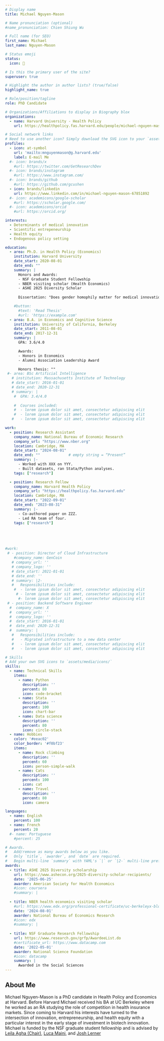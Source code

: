 ```yaml
---
# Display name
title: Michael Nguyen-Mason

# Name pronunciation (optional)
#name_pronunciation: Chien Shiung Wu

# Full name (for SEO)
first_name: Michael
last_name: Nguyen-Mason

# Status emoji
status:
  icon: 🌈

# Is this the primary user of the site?
superuser: true

# Highlight the author in author lists? (true/false)
highlight_name: true

# Role/position/tagline
role: PhD Candidate

# Organizations/Affiliations to display in Biography blox
organizations:
  - name: Harvard University - Health Policy 
    url: https://healthpolicy.fas.harvard.edu/people/michael-nguyen-mason

# Social network links
# Need to use another icon? Simply download the SVG icon to your `assets/media/icons/` folder.
profiles:
  - icon: at-symbol
    url: 'mailto:mnguyenmason@g.harvard.edu'
    label: E-mail Me
  #- icon: brands/x
    #url: https://twitter.com/GetResearchDev
  #- icon: brands/instagram
    #url: https://www.instagram.com/
  #- icon: brands/github
    #url: https://github.com/gcushen
  - icon: brands/linkedin
    url: https://www.linkedin.com/in/michael-nguyen-mason-67851892
  #- icon: academicons/google-scholar
    #url: https://scholar.google.com/
  #- icon: academicons/orcid
    #url: https://orcid.org/

interests:
  - Determinants of medical innovation
  - Scientific entrepeneurship
  - Health equity
  - Endogenous policy setting

education:
  - area: Ph.D. in Health Policy (Economics)
    institution: Harvard University
    date_start: 2020-08-01
    date_end: ""
    summary: |
      Honors and Awards:
      - NSF Graduate Student Fellowship 
      - NBER visiting scholar (Health Economics)
      - ASHE 2025 Diversity Scholar 
      
      Dissertation: "Does gender homophily matter for medical innovation? Evidence from VC investment in life sciences start-ups", advised by [Leila Agha](https://hcp.hms.harvard.edu/people/leila-agha), [Luca Maini](https://www.lucamaini.com/), and [Josh Lerner](https://www.hbs.edu/faculty/Pages/profile.aspx?facId=9961)

    #button:
      #text: 'Read Thesis'
      #url: 'https://example.com'
  - area: B.A. in Economics and Cognitive Science
    institution: University of California, Berkeley
    date_start: 2011-08-01
    date_end: 2017-12-31
    summary: |
      GPA: 3.6/4.0

      Awards:
      - Honors in Economics
      - Alumni Association Leadership Award

      Honors thesis: ""
 #- area: BSc Artificial Intelligence
   # institution: Massachusetts Institute of Technology
   # date_start: 2016-01-01
   # date_end: 2020-12-31
   # summary: |
    #  GPA: 3.4/4.0
      
    #  Courses included:
    #  - lorem ipsum dolor sit amet, consectetur adipiscing elit
    #  - lorem ipsum dolor sit amet, consectetur adipiscing elit
   #   - lorem ipsum dolor sit amet, consectetur adipiscing elit

work:
  - position: Research Assistant
    company_name: National Bureau of Economic Research
    company_url: "https://www.nber.org"
    location: Cambridge, MA
    date_start: "2024-08-01"
    date_end: ""             # empty string = “Present”
    summary: |-
      - Worked with XXX on YYY.
      - Built datasets, ran Stata/Python analyses.
    tags: ["research"]

  - position: Research Fellow
    company_name: Harvard Health Policy
    company_url: "https://healthpolicy.fas.harvard.edu"
    location: Cambridge, MA
    date_start: "2022-09-01"
    date_end: "2023-08-31"
    summary: |-
      - Co-authored paper on ZZZ.
      - Led RA team of four.
    tags: ["research"]





#work:
 # - position: Director of Cloud Infrastructure
    #company_name: GenCoin
   # company_url: ''
   # company_logo: ''
   # date_start: 2021-01-01
   # date_end: ''
   # summary: |2-
   #   Responsibilities include:
    #  - lorem ipsum dolor sit amet, consectetur adipiscing elit
     # - lorem ipsum dolor sit amet, consectetur adipiscing elit
      #- lorem ipsum dolor sit amet, consectetur adipiscing elit
 # - position: Backend Software Engineer
  #  company_name: X
  #  company_url: ''
  #  company_logo: ''
  #  date_start: 2016-01-01
  #  date_end: 2020-12-31
  #  summary: |
   #   Responsibilities include:
   #   - Migrated infrastructure to a new data center
   #   - lorem ipsum dolor sit amet, consectetur adipiscing elit
   #   - lorem ipsum dolor sit amet, consectetur adipiscing elit

# Skills
# Add your own SVG icons to `assets/media/icons/`
skills:
  - name: Technical Skills
    items:
      - name: Python
        description: ''
        percent: 80
        icon: code-bracket
      - name: Stata
        description: ''
        percent: 100
        icon: chart-bar
      - name: Data science
        description: ''
        percent: 80
        icon: circle-stack
  - name: Hobbies
    color: '#eeac02'
    color_border: '#f0bf23'
    items:
      - name: Rock climbing
        description: ''
        percent: 60
        icon: person-simple-walk
      - name: Cats
        description: ''
        percent: 100
        icon: cat
      - name: Travel
        description: ''
        percent: 80
        icon: camera

languages:
  - name: English
    percent: 100
  - name: French
    percent: 20
  #- name: Portuguese
    #percent: 25

# Awards.
#   Add/remove as many awards below as you like.
#   Only `title`, `awarder`, and `date` are required.
#   Begin multi-line `summary` with YAML's `|` or `|2-` multi-line prefix and indent 2 spaces below.
awards:
  - title: ASHE 2025 Diversity scholarship
    url: https://www.ashecon.org/2025-diversity-scholar-recipients/
    date: '2025-06-25'
    awarder: American Society for Health Economics
    #icon: coursera
    #summary: |
      
  - title: NBER health economics visiting scholar
    #url: https://www.edx.org/professional-certificate/uc-berkeleyx-blockchain-fundamentals
    date: '2024-08-01'
    awarder: National Bureau of Economics Research
    #icon: edx
    #summary: |
      
  - title: NSF Graduate Research Fellowship
    url: https://www.research.gov/grfp/AwardeeList.do
    #certificate_url: https://www.datacamp.com
    date: '2022-05-01'
    awarder: National Science Foundation
    #icon: datacamp
    summary: |
      Awarded in the Social Sciences
---
```


## About Me

Michael Nguyen-Mason is a PhD candidate in Health Policy and Economics at Harvard. Before Harvard Michael received his BA at UC Berkeley where he worked as an RA studying the role of competition in health insurance markets. Since coming to Harvard his interests have turned to the intersection of innovation, entrepreneurship, and health equity with a particular interest in the early stage of investment in biotech innovation. Michael is funded by the NSF graduate student fellowship and is advised by  [Leila Agha (Chair)](https://hcp.hms.harvard.edu/people/leila-agha), [Luca Maini](https://www.lucamaini.com/), and [Josh Lerner](https://www.hbs.edu/faculty/Pages/profile.aspx?facId=9961)